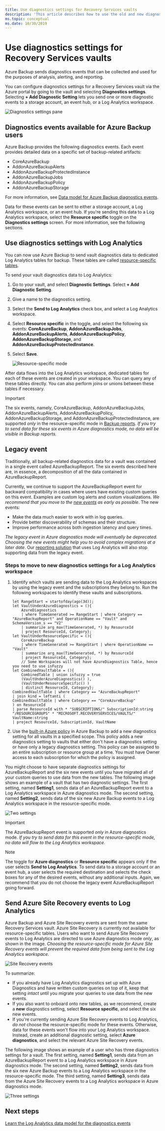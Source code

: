 ```yaml
---
title: Use diagnostics settings for Recovery Services vaults
description: 'This article describes how to use the old and new diagnostics events for Azure Backup.'
ms.topic: conceptual
ms.date: 10/30/2019
---
```


# Use diagnostics settings for Recovery Services vaults

Azure Backup sends diagnostics events that can be collected and used for the purposes of analysis, alerting, and reporting.

You can configure diagnostics settings for a Recovery Services vault via the Azure portal by going to the vault and selecting **Diagnostics settings**. Selecting **+ Add Diagnostic Setting** lets you send one or more diagnostic events to a storage account, an event hub, or a Log Analytics workspace.

![Diagnostics settings pane](./media/backup-azure-diagnostics-events/diagnostics-settings-blade.png)

## Diagnostics events available for Azure Backup users

Azure Backup provides the following diagnostics events. Each event provides detailed data on a specific set of backup-related artifacts:

* CoreAzureBackup
* AddonAzureBackupAlerts
* AddonAzureBackupProtectedInstance
* AddonAzureBackupJobs
* AddonAzureBackupPolicy
* AddonAzureBackupStorage

For more information, see [Data model for Azure Backup diagnostics events](https://docs.microsoft.com/azure/backup/backup-azure-reports-data-model).

Data for these events can be sent to either a storage account, a Log Analytics workspace, or an event hub. If you're sending this data to a Log Analytics workspace, select the **Resource specific** toggle on the **Diagnostics settings** screen. For more information, see the following sections.

## Use diagnostics settings with Log Analytics

You can now use Azure Backup to send vault diagnostics data to dedicated Log Analytics tables for backup. These tables are called [resource-specific tables](https://docs.microsoft.com/azure/azure-monitor/platform/resource-logs-collect-workspace#resource-specific).

To send your vault diagnostics data to Log Analytics:

1. Go to your vault, and select **Diagnostic Settings**. Select **+ Add Diagnostic Setting**.
1. Give a name to the diagnostics setting.
1. Select the **Send to Log Analytics** check box, and select a Log Analytics workspace.
1. Select **Resource specific** in the toggle, and select the following six events: **CoreAzureBackup**, **AddonAzureBackupJobs**, **AddonAzureBackupAlerts**, **AddonAzureBackupPolicy**, **AddonAzureBackupStorage**, and **AddonAzureBackupProtectedInstance**.
1. Select **Save**.

   ![Resource-specific mode](./media/backup-azure-diagnostics-events/resource-specific-blade.png)

After data flows into the Log Analytics workspace, dedicated tables for each of these events are created in your workspace. You can query any of these tables directly. You can also perform joins or unions between these tables if necessary.

> [!IMPORTANT]
> The six events, namely, CoreAzureBackup, AddonAzureBackupJobs, AddonAzureBackupAlerts, AddonAzureBackupPolicy, AddonAzureBackupStorage, and AddonAzureBackupProtectedInstance, are supported *only* in the resource-specific mode in [Backup reports](https://docs.microsoft.com/azure/backup/configure-reports). *If you try to send data for these six events in Azure diagnostics mode, no data will be visible in Backup reports.*

## Legacy event

Traditionally, all backup-related diagnostics data for a vault was contained in a single event called AzureBackupReport. The six events described here are, in essence, a decomposition of all the data contained in AzureBackupReport.

Currently, we continue to support the AzureBackupReport event for backward compatibility in cases where users have existing custom queries on this event. Examples are custom log alerts and custom visualizations. *We recommend that you move to the [new events](https://docs.microsoft.com/azure/backup/backup-azure-diagnostic-events#diagnostics-events-available-for-azure-backup-users) as early as possible*. The new events:

* Make the data much easier to work with in log queries.
* Provide better discoverability of schemas and their structure.
* Improve performance across both ingestion latency and query times.

*The legacy event in Azure diagnostics mode will eventually be deprecated. Choosing the new events might help you to avoid complex migrations at a later date*. Our [reporting solution](https://docs.microsoft.com/azure/backup/configure-reports) that uses Log Analytics will also stop supporting data from the legacy event.

### Steps to move to new diagnostics settings for a Log Analytics workspace

1. Identify which vaults are sending data to the Log Analytics workspaces by using the legacy event and the subscriptions they belong to. Run the following workspaces to identify these vaults and subscriptions.

    ````Kusto
    let RangeStart = startofday(ago(3d));
    let VaultUnderAzureDiagnostics = (){
        AzureDiagnostics
        | where TimeGenerated >= RangeStart | where Category == "AzureBackupReport" and OperationName == "Vault" and SchemaVersion_s == "V2"
        | summarize arg_max(TimeGenerated, *) by ResourceId
        | project ResourceId, Category};
    let VaultUnderResourceSpecific = (){
        CoreAzureBackup
        | where TimeGenerated >= RangeStart | where OperationName == "Vault"
        | summarize arg_max(TimeGenerated, *) by ResourceId
        | project ResourceId, Category};
        // Some Workspaces will not have AzureDiagnostics Table, hence you need to use isFuzzy
    let CombinedVaultTable = (){
        CombinedTable | union isfuzzy = true
        (VaultUnderAzureDiagnostics() ),
        (VaultUnderResourceSpecific() )
        | distinct ResourceId, Category};
    CombinedVaultTable | where Category == "AzureBackupReport"
    | join kind = leftanti (
    CombinedVaultTable | where Category == "CoreAzureBackup"
    ) on ResourceId
    | parse ResourceId with * "SUBSCRIPTIONS/" SubscriptionId:string "/RESOURCEGROUPS" * "MICROSOFT.RECOVERYSERVICES/VAULTS/" VaultName:string
    | project ResourceId, SubscriptionId, VaultName
    ````

1. Use the [built-in Azure policy](https://docs.microsoft.com/azure/backup/azure-policy-configure-diagnostics) in Azure Backup to add a new diagnostics setting for all vaults in a specified scope. This policy adds a new diagnostics setting to vaults that either don't have a diagnostics setting or have only a legacy diagnostics setting. This policy can be assigned to an entire subscription or resource group at a time. You must have Owner access to each subscription for which the policy is assigned.

You might choose to have separate diagnostics settings for AzureBackupReport and the six new events until you have migrated all of your custom queries to use data from the new tables. The following image shows an example of a vault that has two diagnostic settings. The first setting, named **Setting1**, sends data of an AzureBackupReport event to a Log Analytics workspace in Azure diagnostics mode. The second setting, named **Setting2**, sends data of the six new Azure Backup events to a Log Analytics workspace in the resource-specific mode.

![Two settings](./media/backup-azure-diagnostics-events/two-settings-example.png)

> [!IMPORTANT]
> The AzureBackupReport event is supported *only* in Azure diagnostics mode. *If you try to send data for this event in the resource-specific mode, no data will flow to the Log Analytics workspace.*

> [!NOTE]
> The toggle for **Azure diagnostics** or **Resource specific** appears only if the user selects **Send to Log Analytics**. To send data to a storage account or an event hub, a user selects the required destination and selects the check boxes for any of the desired events, without any additional inputs. Again, we recommend that you do not choose the legacy event AzureBackupReport going forward.

## Send Azure Site Recovery events to Log Analytics

Azure Backup and Azure Site Recovery events are sent from the same Recovery Services vault. Azure Site Recovery is currently not available for resource-specific tables. Users who want to send Azure Site Recovery events to Log Analytics are directed to use Azure diagnostics mode *only*, as shown in the image. *Choosing the resource-specific mode for Azure Site Recovery events will prevent the required data from being sent to the Log Analytics workspace*.

![Site Recovery events](./media/backup-azure-diagnostics-events/site-recovery-settings.png)

To summarize:

* If you already have Log Analytics diagnostics set up with Azure Diagnostics and have written custom queries on top of it, keep that setting *intact* until you migrate your queries to use data from the new events.
* If you also want to onboard onto new tables, as we recommend, create a **new** diagnostics setting, select **Resource specific**, and select the six new events.
* If you're currently sending Azure Site Recovery events to Log Analytics, *do not* choose the resource-specific mode for these events. Otherwise, data for these events won't flow into your Log Analytics workspace. Instead, create an additional diagnostic setting, select **Azure diagnostics**, and select the relevant Azure Site Recovery events.

The following image shows an example of a user who has three diagnostics settings for a vault. The first setting, named **Setting1**, sends data from an AzureBackupReport event to a Log Analytics workspace in Azure diagnostics mode. The second setting, named **Setting2**, sends data from the six new Azure Backup events to a Log Analytics workspace in the resource-specific mode. The third setting, named **Setting3**, sends data from the Azure Site Recovery events to a Log Analytics workspace in Azure diagnostics mode.

![Three settings](./media/backup-azure-diagnostics-events/three-settings-example.png)

## Next steps

[Learn the Log Analytics data model for the diagnostics events](https://docs.microsoft.com/azure/backup/backup-azure-reports-data-model)
